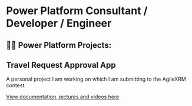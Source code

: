 <h1>Power Platform Consultant / Developer / Engineer</h1>

<h2>👨‍💻 Power Platform Projects:</h2>

## Travel Request Approval App
  
 A personal project I am working on which I am submitting to the AgileXRM contest.
 
 [View documentation, pictures and videos here](https://github.com/elliotfraser/TravelRequestApprovalApp/blob/main/README.md)
 
